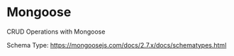 
# Mongoose

CRUD Operations with Mongoose

Schema Type: https://mongoosejs.com/docs/2.7.x/docs/schematypes.html